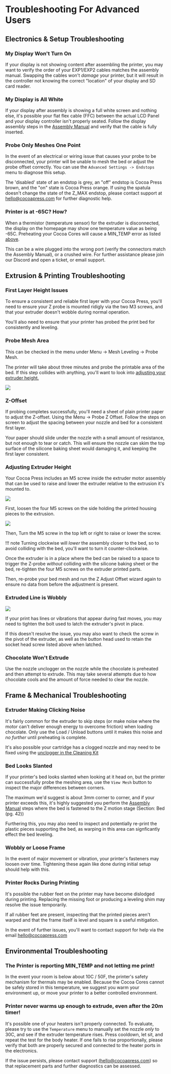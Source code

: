 # Troubleshooting For Advanced Users

## Electronics & Setup Troubleshooting

### My Display Won't Turn On

If your display is not showing content after assembling the printer, you may want to verify the order of your EXP1/EXP2 cables matches the assembly manual.  Swapping the cables won't *damage* your printer, but it will result in the controller not knowing the correct "location" of your display and SD card reader.

### My Display is All White
If your display after assembly is showing a full white screen and nothing else, it's possible your flat flex cable (FFC) between the actual LCD Panel and your display controller isn't properly seated.  Follow the display assembly steps in the [Assembly Manual](../Assembly/index.md) and verify that the cable is fully inserted.

### Probe Only Meshes One Point

In the event of an electrical or wiring issue that causes your probe to be disconnected, your printer will be unable to mesh the bed or adjust the probe offset correctly.  You can use the `Advanced Settings -> Endstops` menu to diagnose this setup.

The 'disabled' state of an endstop is grey, an "off" endstop is Cocoa Press brown, and the "on" state is Cocoa Press orange.  If using the spatula doesn't change the state of the Z_MAX endstop, please contact support at <a href="mailto:hello@cocoapress.com">hello@cocoapress.com</a> for further diagnostic help.

### Printer is at -65C?  How?

When a thermistor (temperature sensor) for the extruder is disconnected, the display on the homepage may show one temperature value as being -65C.  Preheating your Cocoa Cores will cause a MIN_TEMP error as listed [above](#the-printer-is-reporting-min_temp-and-not-letting-me-print).

This can be a wire plugged into the wrong port (verify the connectors match the Assembly Manual), or a crushed wire.  For further assistance please join our Discord and open a ticket, or email support.  

## Extrusion & Printing Troubleshooting

### First Layer Height Issues

To ensure a consistent and reliable first layer with your Cocoa Press, you'll need to ensure your Z probe is mounted ridigly via the two M3 screws, and that your extruder doesn't wobble during normal operation.

You'll also need to ensure that your printer has probed the print bed for consistently and leveling.  

### Probe Mesh Area

This can be checked in the menu under Menu -> Mesh Leveling -> Probe Mesh.

The printer will take about three minutes and probe the printable area of the bed.  If this step collides with anything, you'll want to look into [adjusting your extruder height.](#adjusting-extruder-height)

![](../img/printer/probing_mesh_main_menu.jpg)

### Z-Offset

If probing completes successfully, you'll need a sheet of plain printer paper to adjust the Z-offset.  Using the Menu -> Probe Z Offset.  Follow the steps on screen to adjust the spacing between your nozzle and bed for a consistent first layer.

Your paper should slide under the nozzle with a small amount of resistance, but not enough to tear or catch. This will ensure the nozzle can skim the top surface of the silicone baking sheet would damaging it, and keeping the first layer consistent.

### Adjusting Extruder Height

Your Cocoa Press includes an M5 screw inside the extruder motor assembly that can be used to raise and lower the extruder relative to the extrusion it's mounted to.

![](../img/printer/render_extruder_adjustment_m5.png)

First, loosen the four M5 screws on the side holding the printed housing pieces to the extrusion.

![](../img/troubleshooting/move_extruder_screw.jpg)

Then, Turn the M5 screw in the top left or right to raise or lower the screw.  

!!! note
    Turning clockwise will *lower* the assembly closer to the bed, so to avoid colliding with the bed, you'll want to turn it counter-clockwise.

Once the extruder is in a place where the bed can be raised to a space to trigger the Z-probe *without* colliding with the silicone baking sheet or the bed, re-tighten the four M5 screws on the extruder printed parts.

Then, re-probe your bed mesh and run the Z Adjust Offset wizard again to ensure no data from before the adjustment is present.

### Extruded Line is Wobbly

![](../img/troubleshooting/extruder_latch_wobbly_print.jpg)

If your print has lines or vibrations that appear during fast moves, you may need to tighten the bolt used to latch the extruder's pivot in place.

<!-- add close-up photo of extruder pivot -->

If this doesn't resolve the issue, you may also want to check the screw in the pivot of the extruder, as well as the button head used to retain the socket head screw listed above when latched.

### Chocolate Won't Extrude

Use the nozzle unclogger on the nozzle while the chocolate is preheated and then attempt to extrude.  This may take several attempts due to how chocolate cools and the amount of force needed to clear the nozzle.

## Frame & Mechanical Troubleshooting

### Extruder Making Clicking Noise

It's fairly common for the extruder to skip steps (or make noise where the motor can't deliver enough energy to overcome friction) when loading chocolate. Only use the Load / Unload buttons until it makes this noise and *no further* until preheating is complete.  

It's also possible your cartridge has a clogged nozzle and may need to be fixed using the [unclogger in the Cleaning Kit](https://cocoapress.com/products/cleaning-tools) 

### Bed Looks Slanted

If your printer's bed looks slanted when looking at it head on, but the printer can successfully probe the meshing area, use the `View Mesh` button to inspect the major differences between corners. 

The maximum we'd suggest is about 3mm corner to corner, and if your printer exceeds this, it's highly suggested you perform the [Assembly Manual](../Assembly/index.md) steps where the bed is fastened to the Z motion stage (Section: Bed (pg. 42))

Furthering this, you may also need to inspect and potentially re-print the plastic pieces supporting the bed, as warping in this area can signficantly effect the bed leveling.

### Wobbly or Loose Frame

In the event of major movement or vibration, your printer's fasteners may loosen over time.  Tightening these again like done during initial setup should help with this.

### Printer Rocks During Printing

It's possible the rubber feet on the printer may have become dislodged during printing.  Replacing the missing foot or producing a leveling shim may resolve the issue temporarily.

If all rubber feet are present, inspecting that the printed pieces aren't warped and that the frame itself is level and square is a useful mitigation.

In the event of further issues, you'll want to contact support for help via the email <a href="mailto:hello@cocoapress.com">hello@cocoapress.com</a>

## Environmental Troubleshooting

### The Printer is reporting MIN_TEMP and not letting me print!

In the event your room is below about 10C / 50F, the printer's safety mechanism for thermals may be enabled.  Because the Cocoa Cores cannot be safely stored in this temperature, we suggest you warm your environment up, or move your printer to a better controlled environment.  

### Printer never warms up enough to extrude, even after the 20m timer!

It's possible one of your heaters isn't properly connected.  To evaluate, please try to use the `Temperature` menu to manually set the nozzle *only* to 30C, and see if the extruder temperature rises.  Press cooldown, let sit, and repeat the test for the body heater.  If one fails to rise proportionally, please verify that both are properly secured and connected to the heater ports in the electronics.

If the issue persists, please contact support <a href="mailto:hello@cocoapress.com">(hello@cocoapress.com)</a> so that replacement parts and further diagnostics can be assessed.  